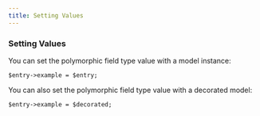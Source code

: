 ```yaml
---
title: Setting Values
---
```


### Setting Values

You can set the polymorphic field type value with a model instance:

    $entry->example = $entry;

You can also set the polymorphic field type value with a decorated model:

    $entry->example = $decorated;

